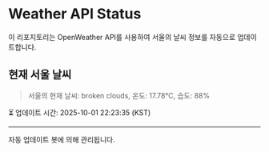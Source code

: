 
# Weather API Status

이 리포지토리는 OpenWeather API를 사용하여 서울의 날씨 정보를 자동으로 업데이트합니다.

## 현재 서울 날씨
> 서울의 현재 날씨: broken clouds, 온도: 17.78°C, 습도: 88%

⏳ 업데이트 시간: 2025-10-01 22:23:35 (KST)

---
자동 업데이트 봇에 의해 관리됩니다.
